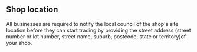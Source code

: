 ## Shop location

All businesses are required to notify the local council of the shop's site location before they can start trading by providing the street address (street number or lot number, street name, suburb, postcode, state or territory)of your shop.